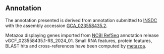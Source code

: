 **Annotation**
----------

The annotation presented is derived from annotation submitted to
[INSDC](http://www.insdc.org) with the assembly accession [GCA\_023558435.2](http://www.ebi.ac.uk/ena/data/view/GCA_023558435.2).

Metazoa displaying genes imported from [NCBI RefSeq](https://www.ncbi.nlm.nih.gov/genome/annotation_euk/Drosophila_sulfurigaster_albostrigata/GCF_023558435.1-RS_2024_01.html) annotation release vGCF_023558435.1-RS_2024_01.
Small RNA features, protein features, BLAST hits and cross-references have been
computed by [metazoa](https://metazoa.ensembl.org/info/genome/annotation/index.html).
